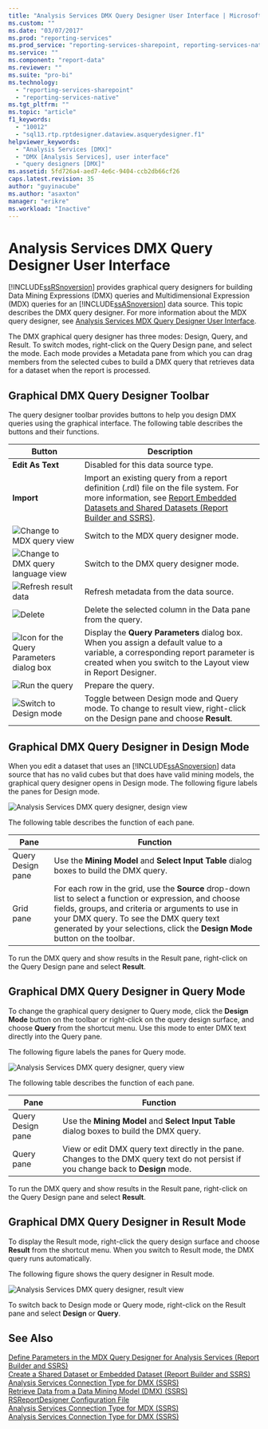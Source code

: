 ```yaml
---
title: "Analysis Services DMX Query Designer User Interface | Microsoft Docs"
ms.custom: ""
ms.date: "03/07/2017"
ms.prod: "reporting-services"
ms.prod_service: "reporting-services-sharepoint, reporting-services-native"
ms.service: ""
ms.component: "report-data"
ms.reviewer: ""
ms.suite: "pro-bi"
ms.technology: 
  - "reporting-services-sharepoint"
  - "reporting-services-native"
ms.tgt_pltfrm: ""
ms.topic: "article"
f1_keywords: 
  - "10012"
  - "sql13.rtp.rptdesigner.dataview.asquerydesigner.f1"
helpviewer_keywords: 
  - "Analysis Services [DMX]"
  - "DMX [Analysis Services], user interface"
  - "query designers [DMX]"
ms.assetid: 5fd726a4-aed7-4e6c-9404-ccb2db66cf26
caps.latest.revision: 35
author: "guyinacube"
ms.author: "asaxton"
manager: "erikre"
ms.workload: "Inactive"
---
```

# Analysis Services DMX Query Designer User Interface
  [!INCLUDE[ssRSnoversion](../../includes/ssrsnoversion-md.md)] provides graphical query designers for building Data Mining Expressions (DMX) queries and Multidimensional Expression (MDX) queries for an [!INCLUDE[ssASnoversion](../../includes/ssasnoversion-md.md)] data source. This topic describes the DMX query designer. For more information about the MDX query designer, see [Analysis Services MDX Query Designer User Interface](../../reporting-services/report-data/analysis-services-mdx-query-designer-user-interface.md).  
  
 The DMX graphical query designer has three modes: Design, Query, and Result. To switch modes, right-click on the Query Design pane, and select the mode. Each mode provides a Metadata pane from which you can drag members from the selected cubes to build a DMX query that retrieves data for a dataset when the report is processed.  
  
## Graphical DMX Query Designer Toolbar  
 The query designer toolbar provides buttons to help you design DMX queries using the graphical interface. The following table describes the buttons and their functions.  
  
|Button|Description|  
|------------|-----------------|  
|**Edit As Text**|Disabled for this data source type.|  
|**Import**|Import an existing query from a report definition (.rdl) file on the file system. For more information, see [Report Embedded Datasets and Shared Datasets &#40;Report Builder and SSRS&#41;](../../reporting-services/report-data/report-embedded-datasets-and-shared-datasets-report-builder-and-ssrs.md).|  
|![Change to MDX query view](../../reporting-services/report-data/media/rsqdicon-commandtypemdx.gif "Change to MDX query view")|Switch to the MDX query designer mode.|  
|![Change to DMX query language view](../../reporting-services/report-data/media/rsqdicon-commandtypedmx.gif "Change to DMX query language view")|Switch to the DMX query designer mode.|  
|![Refresh result data](../../reporting-services/report-data/media/rsqdicon-refresh.gif "Refresh result data")|Refresh metadata from the data source.|  
|![Delete](../../reporting-services/report-data/media/rsqdicon-delete.gif "Delete")|Delete the selected column in the Data pane from the query.|  
|![Icon for the Query Parameters dialog box](../../reporting-services/report-data/media/iconqueryparameter.gif "Icon for the Query Parameters dialog box")|Display the **Query Parameters** dialog box. When you assign a default value to a variable, a corresponding report parameter is created when you switch to the Layout view in Report Designer.|  
|![Run the query](../../reporting-services/report-data/media/rsqdicon-run.gif "Run the query")|Prepare the query.|  
|![Switch to Design mode](../../reporting-services/media/rsqdicon-designmode.gif "Switch to Design mode")|Toggle between Design mode and Query mode. To change to result view, right-click on the Design pane and choose **Result**.|  
  
## Graphical DMX Query Designer in Design Mode  
 When you edit a dataset that uses an [!INCLUDE[ssASnoversion](../../includes/ssasnoversion-md.md)] data source that has no valid cubes but that does have valid mining models, the graphical query designer opens in Design mode. The following figure labels the panes for Design mode.  
  
 ![Analysis Services DMX query designer, design view](../../reporting-services/report-data/media/rsqd-dsawas-dmx-designmode.gif "Analysis Services DMX query designer, design view")  
  
 The following table describes the function of each pane.  
  
|Pane|Function|  
|----------|--------------|  
|Query Design pane|Use the **Mining Model** and **Select Input Table** dialog boxes to build the DMX query.|  
|Grid pane|For each row in the grid, use the **Source** drop-down list to select a function or expression, and choose fields, groups, and criteria or arguments to use in your DMX query. To see the DMX query text generated by your selections, click the **Design Mode** button on the toolbar.|  
  
 To run the DMX query and show results in the Result pane, right-click on the Query Design pane and select **Result**.  
  
## Graphical DMX Query Designer in Query Mode  
 To change the graphical query designer to Query mode, click the **Design Mode** button on the toolbar or right-click on the query design surface, and choose **Query** from the shortcut menu. Use this mode to enter DMX text directly into the Query pane.  
  
 The following figure labels the panes for Query mode.  
  
 ![Analysis Services DMX query designer, query view](../../reporting-services/report-data/media/rsqd-dsawas-dmx-querymode.gif "Analysis Services DMX query designer, query view")  
  
 The following table describes the function of each pane.  
  
|Pane|Function|  
|----------|--------------|  
|Query Design pane|Use the **Mining Model** and **Select Input Table** dialog boxes to build the DMX query.|  
|Query pane|View or edit DMX query text directly in the pane. Changes to the DMX query text do not persist if you change back to **Design** mode.|  
  
 To run the DMX query and show results in the Result pane, right-click on the Query Design pane and select **Result**.  
  
## Graphical DMX Query Designer in Result Mode  
 To display the Result mode, right-click the query design surface and choose **Result** from the shortcut menu. When you switch to Result mode, the DMX query runs automatically.  
  
 The following figure shows the query designer in Result mode.  
  
 ![Analysis Services DMX query designer, result view](../../reporting-services/report-data/media/rsqd-dsawas-dmx-resultmode.gif "Analysis Services DMX query designer, result view")  
  
 To switch back to Design mode or Query mode, right-click on the Result pane and select **Design** or **Query**.  
  
## See Also  
 [Define Parameters in the MDX Query Designer for Analysis Services &#40;Report Builder and SSRS&#41;](../../reporting-services/report-data/define-parameters-in-the-mdx-query-designer-for-analysis-services.md)   
 [Create a Shared Dataset or Embedded Dataset &#40;Report Builder and SSRS&#41;](../../reporting-services/report-data/create-a-shared-dataset-or-embedded-dataset-report-builder-and-ssrs.md)   
 [Analysis Services Connection Type for DMX &#40;SSRS&#41;](../../reporting-services/report-data/analysis-services-connection-type-for-dmx-ssrs.md)   
 [Retrieve Data from a Data Mining Model &#40;DMX&#41; &#40;SSRS&#41;](../../reporting-services/report-data/retrieve-data-from-a-data-mining-model-dmx-ssrs.md)   
 [RSReportDesigner Configuration File](../../reporting-services/report-server/rsreportdesigner-configuration-file.md)   
 [Analysis Services Connection Type for MDX &#40;SSRS&#41;](../../reporting-services/report-data/analysis-services-connection-type-for-mdx-ssrs.md)   
 [Analysis Services Connection Type for DMX &#40;SSRS&#41;](../../reporting-services/report-data/analysis-services-connection-type-for-dmx-ssrs.md)  
  
  
